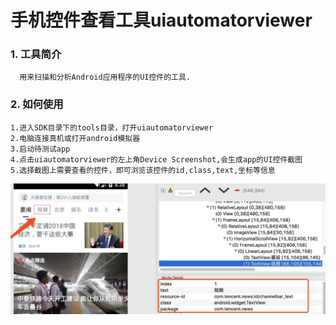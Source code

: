 # 手机控件查看工具uiautomatorviewer

### 1. 工具简介

```
  用来扫描和分析Android应用程序的UI控件的工具.
```

### 2. 如何使用

```
1.进入SDK目录下的tools目录，打开uiautomatorviewer
2.电脑连接真机或打开android模拟器
3.启动待测试app
4.点击uiautomatorviewer的左上⻆Device Screenshot,会生成app的UI控件截图
5.选择截图上需要查看的控件，即可浏览该控件的id,class,text,坐标等信息
```

![ui控件](img/a.png)

